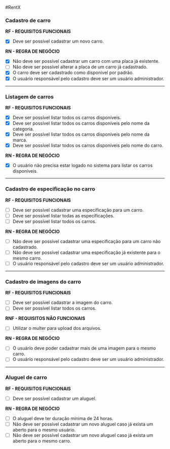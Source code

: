 #RentX

### Cadastro de carro

**RF - REQUISITOS FUNCIONAIS**
- [x] Deve ser possível cadastrar um novo carro.

**RN - REGRA DE NEGÓCIO**
- [x] Não deve ser possível cadastrar um carro com uma placa já existente.
- [ ] Não deve ser possível alterar a placa de um carro já cadastrado.
- [x] O carro deve ser cadastrado como disponivel por padrão.
- [x] O usuário responsável pelo cadastro deve ser um usuário administrador.

------------
### Listagem de carros

**RF - REQUISITOS FUNCIONAIS**
- [x] Deve ser possível listar todos os carros disponíveis.
- [x] Deve ser possível listar todos os carros disponíveis pelo nome da categoria.
- [x] Deve ser possível listar todos os carros disponíveis pelo nome da marca.
- [x] Deve ser possível listar todos os carros disponíveis pelo nome do carro.

**RN - REGRA DE NEGÓCIO**
- [x] O usuário não precisa estar logado no sistema para listar os carros disponíveis.

------------
### Cadastro de especificação no carro

**RF - REQUISITOS FUNCIONAIS**
- [ ] Deve ser possível cadastrar uma especificação para um carro.
- [ ] Deve ser possível listar todas as especificações.
- [ ] Deve ser possível listar todos os carros.

**RN - REGRA DE NEGÓCIO**
- [ ] Não deve ser possível cadastrar uma especificação para um carro não cadastrado.
- [ ] Não deve ser possível cadastrar uma especificação já existente para o mesmo carro.
- [ ] O usuário responsável pelo cadastro deve ser um usuário administrador.

------------
### Cadastro de imagens do carro

**RF - REQUISITOS FUNCIONAIS**
- [ ] Deve ser possível cadastrar a imagem do carro.
- [ ] Deve ser possível listar todos os carros.

**RNF - REQUISITOS NÃO FUNCIONAIS**
- [ ] Utilizar o multer para upload dos arquivos.

**RN - REGRA DE NEGÓCIO**
- [ ] O usuário deve poder cadastrar mais de uma imagem para o mesmo carro.
- [ ] O usuário responsável pelo cadastro deve ser um usuário administrador.

------------
### Aluguel de carro

**RF - REQUISITOS FUNCIONAIS**
- [ ] Deve ser possível cadastrar um aluguel.

**RN - REGRA DE NEGÓCIO**
- [ ] O aluguel deve ter duração mínima de 24 horas.
- [ ] Não deve ser possível cadastrar um novo aluguel caso já exista um aberto para o mesmo usuário.
- [ ] Não deve ser possível cadastrar um novo aluguel caso já exista um aberto para o mesmo carro.
